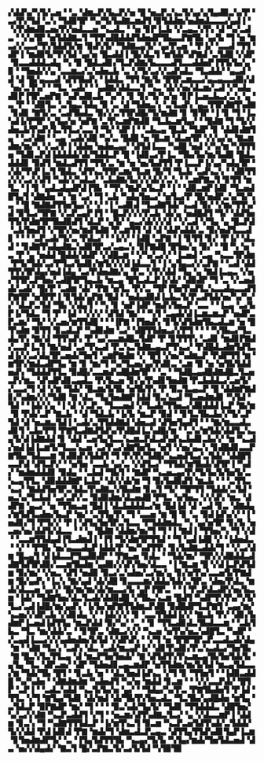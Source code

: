 ▞▟▟▚▞▚▜▞▃▅▝▝▃▝▟▆▃▛▞▙▃▛▞▅▝█▝▅▃▛▃▚▃▜▞▄▞▄▜▄▟▉▃▚▞▛▝▃▞▛▞▜▟▝▃▚▝▜▟▉▜▛▝▚▞▜▞▙▟▇▃▆▟▜▝▉▜▟▟▆▞▅▟▆▟▃▃▃▞▄▟▐▝▝▞▛▟▆▟▉▃▅▞▛▞▅▟▃▃▅▝▚▃▟▃▝▝▅▝▊▛▐▃▙▝▞▃▄▃▚▜▚▝▟▝▚▞▃▟▃▝▝▞▄▜▛▝▅▜▟▟▇▃▜▝▜▜▚▟█▟▟▟▜▟▅▟▛▜▙▃▃▛▇▜▙▝▄▞▙▝▜▝▅▝▆▃▞▞▃▃▞▜▚▜▟▟▜▞▆▝▉▟▚▜▞▝▜▟▇▃▄▜▞▝▄▞▛▃▅▝▝▛▐▞▝▃▃▟▝▜▜▝▟▛▐▝▆▟▉▜▞▜▚▜▟▝▄▞▅▝█▃▟▟▐▝█▞▟▃▜▝▆▜▟▞▚▛▇▟▝▃▜▟█▝▞▟▛▝▉▃▃▟▟▟▃▟▄▝▚▝▉▝█▟▃▟▊▞▜▃▛▟▇▞▙▃▃▃▟▜▃▃▟▟▅▛▐▜▜▞▙▞▄▝▉▝▝▜▅▟▞▞▄▝▃▃▆▃▞▃▚▟▅▃▙▝▃▝▞▜▞▃▞▞▃▟▚▟▃▝▜▃▟▟▞▝▄▃▟▝▟▝▟▝█▞▄▃▃▟▝▟▜▜▙▟▚▝▐▟▟▃▝▜▜▝▇▞▙▝█▜▛▃▆▃▃▞▄▃▄▃▃▟▉▞▟▝▅▞▃▜▚▞▝▝▜▃▝▃▟▞▝▝▄▟▇▞▟▟▃▃▜▝▚▃▝▟▞▞▅▞▟▃▆▞▃▟▝▞▚▟▄▟▊▛▐▜▛▃▅▛▇▝▚▟▚▟▉▃▙▝▚▞▚▝▊▝▊▞▜▞▚▞▅▝▊▛▐▃▅▃▙▃▞▃▚▝▄▝▃▝▛▝▝▟▉▜▃▝▃▜▄▃▜▟▄▝▉▝▃▝▟▝▜▟▅▃▚▝▃▜▃▟▚▝▄▃▜▜▛▟▇▜▚▟▇▝▊▟▊▝▇▜▞▃▝▃▟▜▙▟▃▝▉▞▞▃▜▜▛▟█▞▜▞▆▟▇▝▊▝▉▜▛▝▐▝▊▝▜▝▐▃▚▟▐▞▛▜▛▝▄▜▄▞▅▝▅▛▇▝▃▜▚▃▆▛▇▟▉▝▜▃▙▃▆▜▄▞▝▝█▟▇▝▜▝▜▞▞▟▅▃▙▜▚▟▚▜▃▜▜▃▞▃▃▜▝▜▞▝▟▛▐▝▝▃▙▃▄▝█▃▙▝▜▟▛▝▊▝▟▟▊▟▇▜▄▝▝▃▞▟▇▝▝▃▄▝▃▟▞▟█▝▚▞▃▝█▟█▝▅▝█▃▆▝▟▃▅▜▛▝▞▞▄▞▄▝▇▃▆▟▆▞▆▞▚▝▞▃▞▛▐▝▟▟▅▝▅▟▅▃▄▞▝▟▜▟▐▃▃▝▚▟█▝▅▟▝▞▚▞▆▝▚▜▜▜▅▝▜▟▊▃▛▟▐▟▟▟▟▞▟▞▜▟▟▃▛▝█▝▐▟▊▃▞▛▐▃▝▜▙▞▙▞▆▞▙▟▉▝█▟▃▟▟▟▊▝▉▟▜▝▆▟▃▟▜▜▝▜▜▞▃▝▆▝▅▝▅▞▙▟▜▜▝▛▐▃▃▛▐▞▄▞▚▟▄▜▛▝▞▟▞▜▚▛▐▃▜▝█▟▃▝▟▜▚▃▜▜▛▃▆▞▜▃▆▝█▞▜▝▜▃▙▝▃▟▚▃▚▝▝▟▉▜▜▞▞▞▃▞▞▟▜▝▚▟▞▞▚▟▃▞▝▃▙▟▇▞▙▞▞▞▟▞▞▃▚▝▝▃▆▛▇▃▜▝▊▜▜▝▆▜▃▝▐▝▊▝▄▟▃▟▄▟▛▟▐▜▙▝▝▜▚▝▇▟▚▞▙▃▛▝▐▝▝▟▉▃▆▛▐▟▊▝▜▃▅▟█▜▄▜▝▟▇▟▅▝▚▝▆▝▃▞▝▜▝▃▙▝▚▟▄▜▅▃▞▝▅▜▃▞▛▝█▞▅▟▛▃▚▞▜▞▚▃▝▝█▝▇▟▇▟▜▜▅▜▄▞▞▝▞▝▐▝▃▟▊▟▝▜▃▟▇▜▟▞▚▃▟▝▉▞▝▞▆▞▜▜▚▞▟▝▉▜▃▞▜▛▇▝▞▃▛▃▄▛▐▜▝▝█▃▛▞▞▞▛▃▙▝▟▞▄▝▅▟█▟▜▝▜▞▝▟▟▜▅▜▜▞▛▟▆▜▛▜▙▟▉▟▜▝▟▃▛▝▄▜▞▝▄▃▞▟▞▞▞▟▝▝▞▃▟▝▞▜▄▝▄▝█▃▛▟▝▃▙▜▅▟▜▝▞▜▛▞▅▞▆▟▜▟▇▝▛▃▆▜▜▝▟▝▟▝▟▟▚▟▟▞▃▝▉▞▅▟▜▃▃▟▊▝▝▝▝▃▛▃▟▞▜▞▃▝▛▟▃▞▝▝▐▞▞▝▐▟█▝▃▛▇▝▐▝▊▜▜▝▊▞▝▛▐▞▝▟▃▟▝▝▊▟▇▜▚▟▄▟▇▃▚▟▉▜▛▃▞▃▄▃▚▝▊▛▇▟█▝█▜▅▞▄▝▉▞▝▝█▝▚▝▅▝▃▝▛▝▄▝▅▟▟▝█▟▟▞▟▟▛▝▞▟█▃▆▝▝▞▚▞▃▞▞▝▐▃▅▟▝▃▄▝▚▃▃▜▛▟▆▝▛▜▞▜▟▞▃▞▛▜▃▞▙▟▊▞▆▜▞▞▞▟▐▟▃▃▜▝▐▝▄▜▄▃▞▞▃▛▇▝▝▃▟▝▟▟▜▜▚▜▛▟▄▞▅▟▐▟▄▝▃▞▛▟▅▟▇▞▄▝▛▃▝▞▛▞▟▟▝▜▄▝▄▝▇▟▐▃▄▃▝▞▅▞▜▜▛▃▛▜▅▞▃▟█▜▛▜▄▃▙▝▆▃▄▝█▜▃▟▃▛▐▞▟▞▝▟▉▟▛▝▜▝▃▝▞▃▅▟▟▞▃▟▞▝█▞▛▝▃▟▆▝▟▞▝▛▇▝▅▜▃▝▛▞▃▝▜▛▐▜▅▜▚▟▜▃▚▃▃▟▄▃▃▟▜▛▇▜▛▝▅▜▛▛▐▝▊▜▟▞▄▛▇▝█▟▝▝▅▟▄▟▉▟▐▃▙▃▜▞▛▃▟▜▟▞▅▞▚▞▚▞▞▝▟▃▛▃▜▟▝▜▙▝▞▟▄▜▝▝▚▝▊▝▅▛▐▟▛▝▆▟▚▜▅▃▛▝▃▃▝▝▐▃▄▝▃▞▙▛▐▞▜▟▃▝▜▝▛▝▐▟▝▝▞▞▞▝▟▜▟▝▇▞▝▝▚▜▝▃▄▟▞▟▐▃▆▃▆▃▛▝▅▟▛▃▛▃▆▞▝▜▞▝▞▃▅▞▆▜▜▟█▝▝▝▐▛▇▝▐▜▅▟▚▝▊▜▞▟▜▟▆▜▙▃▟▃▆▝▅▝█▜▚▟▆▝▉▜▜▝▊▃▟▃▛▝▚▟▉▟▆▝▃▞▝▟█▜▜▟▅▃▞▞▛▜▝▝▝▝▚▜▙▃▞▜▃▟▄▜▚▝▇▞▟▝▜▜▚▟▚▝▛▝▄▞▃▃▆▟█▃▜▟▛▝▛▝▊▜▜▜▚▝▃▟▊▝▆▟▊▛▇▟▞▃▃▛▐▃▜▝▇▞▅▟▝▃▞▜▚▃▟▝▛▃▚▃▜▟▇▃▄▃▛▜▚▃▞▝▛▟█▟▃▟▆▜▟▜▃▟▐▞▞▃▞▟▄▜▛▃▅▟▞▜▅▜▝▃▆▛▇▟▆▝▞▝█▜▝▞▅▞▚▟▆▃▛▝▛▟▛▜▜▝▆▝▆▜▛▞▆▟▃▟▛▜▄▝▆▝▊▝▆▞▜▝▚▞▜▃▅▞▄▞▛▟▊▃▝▃▆▝▉▝▅▝▅▜▙▜▟▟▅▟▚▝▜▟▟▟▜▜▃▝▉▟█▞▃▃▆▟▚▟█▟▆▜▛▝▝▃▝▝▜▟█▃▄▟█▟▇▟█▃▜▃▅▃▛▞▆▃▝▟▚▟▛▟▊▃▄▟▃▝▛▞▙▃▅▝▊▞▄▜▚▟▊▜▅▟▇▝▛▃▙▟▟▃▞▃▅▜▞▞▃▃▞▜▝▟▝▞▆▝▜▟▞▝█▃▆▞▙▜▙▝▅▜▙▜▚▝▛▝▉▃▜▃▄▃▛▝█▝▟▟▆▛▇▟▊▞▚▟▆▞▞▞▜▟▉▝▇▝▟▃▝▜▄▜▅▟▇▛▐▟▟▝▉▃▚▃▟▝▜▃▅▟▆▟▊▝▚▜▟▝▜▟▝▝▐▟▞▞▄▝▐▝▟▝▞▃▛▃▝▜▃▃▅▟▝▞▜▃▟▞▜▜▅▃▞▟▉▟▟▟▐▃▛▝▇▞▆▝▉▝▛▟▞▃▛▝▇▃▙▝▝▟▝▜▟▃▙▝▐▞▙▝▆▃▛▝▉▟▝▝▊▜▃▜▙▃▙▞▞▜▞▃▛▜▟▝▟▝▅▃▆▃▜▟▐▝▃▟▞▃▜▜▟▟▇▟▝▟▅▃▟▝▟▜▅▜▄▟▜▝▝▝▇▞▆▃▃▟▃▟▊▜▝▃▙▞▛▜▝▛▇▜▃▟▇▟▜▟▚▞▛▟█▟▐▃▚▟█▞▆▝▝▃▚▞▆▜▟▞▟▟▜▃▚▃▄▜▞▟▐▟▇▟▟▝▊▝▟▟▝▃▅▜▄▜▃▃▚▃▆▃▛▟▃▟▚▟▚▃▙▟▊▃▙▞▞▝▆▝▚▃▟▞▅▟▐▟▐▃▆▜▞▜▃▃▚▃▅▝▃▞▛▃▞▟▇▜▅▜▃▝▅▜▝▞▅▞▄▃▚▝▊▟█▟▊▃▃▛▇▜▙▞▜▟▃▃▆▝▊▟▉▟▚▜▟▟▜▝▜▝▛▞▛▞▜▟█▞▚▃▅▟▜▃▞▃▜▟▞▝▟▟█▜▃▃▛▟▝▟▜▃▛▞▝▝▅▜▅▝▃▃▙▝▄▞▃▝▞▟▜▃▞▝▜▜▟▞▆▜▙▟▞▟▜▛▐▝▚▟▞▝▆▟▆▟▟▟▊▝▉▟▄▝▝▃▙▟▝▜▙▜▝▝▇▟▛▝▚▃▅▃▄▞▛▞▜▞▙▞▙▜▅▜▞▃▚▃▄▜▜▃▝▟▉▟▟▟▇▛▐▃▙▞▝▟▞▞▟▞▆▝▜▝▉▞▙▟▉▟▜▝▆▃▙▝▝▝▃▜▜▃▚▃▞▝▇▟▟▜▅▜▛▃▜▟▃▜▚▟▇▃▚▜▙▟▆▝▊▃▜▝▜▞▝▜▛▜▜▝▜▟▟▞▃▜▟▝▅▃▚▞▜▃▙▟▝▃▞▃▛▞▃▝▉▟▉▟▆▞▟▃▅▟█▝▛▜▃▝▅▜▅▃▝▞▞▟▚▝▆▃▝▟▟▛▇▝▄▃▞▝▅▝▜▜▅▃▅▝█▟▐▝▟▃▙▟▟▟▃▞▆▝█▟▐▟▝▟▝▃▟▝▊▃▝▟▇▟▄▞▆▜▟▜▃▟▅▞▙▃▛▝▆▞▝▃▜▜▄▜▚▝▜▝▃▃▅▝▆▝█▝▊▝▃▝▉▟▐▟▚▞▞▝▐▝▅▟▊▞▜▝▛▜▞▞▝▛▐▝▟▜▄▜▅▜▛▃▜▃▃▝▛▜▟▟▆▟▃▝▚▝▄▞▅▜▛▝▊▞▙▝▅▃▅▞▅▞▟▟▜▞▟▃▃▝▝▝▄▝█▟▇▝▟▟▆▞▆▞▜▝▜▝▐▝▇▟▐▝▜▜▅▞▚▝▜▝▞▟▝▝▃▃▆▜▜▟▄▟▐▜▃▟▆▟▐▝▐▜▝▜▞▟▆▜▛▜▜▟▝▝▜▝▄▟▐▟█▝▞▝▐▟▅▟▃▝▝▞▝▝▛▜▙▝▅▞▄▃▃▟▄▛▐▟▟▞▛▝▅▞▚▟▜▜▚▝▊▞▙▟▇▃▟▟▞▜▝▝▞▃▞▟▆▝█▃▄▜▝▟▐▟▃▃▛▜▄▟▉▟▛▝▝▛▇▃▅▝▊▟▃▝▝▜▟▞▆▞▝▜▛▞▞▟█▟▟▃▟▟▇▜▟▜▛▟▉▞▃▃▆▜▙▟▆▝▄▟▉▞▞▟▚▜▅▞▟▃▃▝▐▝▇▃▆▝█▝▞▟▐▃▛▟▜▟▆▝▉▞▆▞▝▞▅▃▝▟▜▝▅▟▉▝▉▃▞▃▚▟▅▞▃▞▆▞▄▝▊▞▅▜▚▞▃▃▅▜▞▛▇▟▆▝█▞▄▟▚▝▐▃▚▝▇▞▄▟▝▟▞▟█▝▊▃▃▃▆▞▟▟▄▜▟▞▃▜▛▃▝▟▅▞▛▟▃▝▆▟▞▟▃▃▅▝▄▞▞▝█▞▆▞▆▞▟▞▆▃▃▞▙▝▄▛▐▜▛▃▝▝▐▝▛▃▛▟▃▟▛▞▅▞▙▃▆▝▐▟▞▝▜▟▇▜▅▞▟▃▜▃▟▞▟▟▉▟█▝▞▜▙▃▚▃▆▝█▟▜▝▚▟▛▜▚▜▚▞▚▜▞▜▃▞▃▟▐▟█▞▆▞▄▟▚▝▐▞▙▞▅▛▇▜▜▟▆▃▛▟█▝▉▟█▟▛▜▃▛▇▜▝▃▄▞▆▞▚▃▅▞▞▟▛▃▙▝▞▟▊▟▄▝▞▝▐▟▞▞▞▝▊▝▃▃▜▜▟▟▐▞▞▝▇▃▙▝▛▞▝▟▊▞▙▟▆▛▐▃▅▟▐▟▜▜▄▝▆▃▛▟▟▝▉▞▚▞▝▃▝▝▊▝▜▜▃▟▊▟▃▜▙▟▃▃▆▝▝▃▙▜▙▃▝▜▃▝▆▞▟▟▞▃▝▝▊▜▛▃▝▟▇▃▞▞▞▝▚▃▅▝▅▜▚▞▅▃▚▟█▜▃▝▚▟▛▝▞▃▄▟▐▃▃▞▞▞▄▟▅▟▅▞▙▜▟▝▞▟▛▟▚▝▝▞▜▝▅▝█▜▛▜▛▃▛▃▃▟▃▟▞▟▄▝▆▝▝▟▇▝▜▃▚▝▃▟▚▝▟▃▝▃▟▞▆▃▄▛▐▞▝▟▊▜▚▟▊▞▛▃▚▃▟▃▞▜▅▜▙▝▇▝█▃▚▜▃▜▜▃▄▝▟▝▆▃▛▜▅▜▅▟▞▝▇▝▟▜▟▜▚▜▚▃▆▃▄▜▙▜▅▜▟▞▙▝▄▜▄▝▜▃▝▟▛▃▅▞▝▟▛▝▜▟▅▟▊▃▄▃▆▟▛▝▅▜▜▟▆▞▆▞▙▜▟▝▆▃▄▜▟▃▃▞▆▝▜▟▞▜▙▝█▜▝▝▊▃▙▝▅▝▝▟▃▜▅▟▐▟▚▃▝▞▜▝▊▝▜▜▅▜▝▝▐▟▉▃▟▟█▝▚▞▚▟▅▝▝▟▇▟▆▟▆▝▚▟▅▟▜▝▚▞▅▝▆▟▟▝▊▃▆▝▝▝▞▞▃▃▛▟▞▝█▜▛▝▃▛▐▝▝▃▟▃▚▟▟▝▚▃▜▞▙▞▅▝▄▞▝▝▜▟▄▞▚▞▛▃▝▛▇▜▙▟▅▜▝▛▐▟▝▜▜▃▝▞▜▝▇▜▄▞▜▟▊▝▟▞▆▟▝▟▞▜▙▜▚▜▅▃▟▃▝▜▃▜▙▞▄▟█▟▅▝▆▜▄▝▃▜▟▃▛▝▉▛▇▟▛▝▆▞▝▜▝▝▝▝▉▃▚▟▞▜▄▜▞▝▜▟▊▝▜▜▟▟▟▃▝▟█▜▅▞▚▞▃▞▞▟▇▝▚▃▛▃▟▟▜▝▞▜▝▝▅▃▆▞▟▜▚▟▇▃▜▃▞▝▄▝▞▟▃▃▆▛▐▝▟▟▆▝▊▃▚▝▜▝▚▟▇▜▜▜▟▃▛▝▐▞▆▜▚▃▜▝▉▃▆▝▚▃▛▃▅▜▟▜▚▟▞▃▜▟▟▞▜▞▞▟▟▝▛▟▐▟▊▟▝▛▇▝▆▟▞▜▝▟▆▃▟▃▛▃▄▃▝▟▜▜▄▜▜▟▚▟▊▜▄▛▐▃▆▝▊▜▅▟▆▟▛▜▞▝▃▝▐▜▄▜▟▜▜▜▙▝▚▃▄▞▜▞▙▝▚▜▄▞▆▟▞▜▅▜▟▃▅▟▝▟▃▝▅▞▞▟▄▟▞▝▇▃▜▝█▞▃▛▇▃▜▞▃▞▙▜▟▝▚▜▉▜▉
